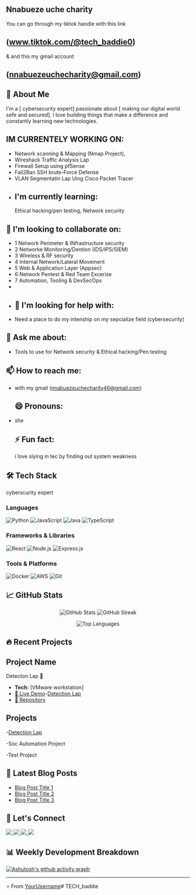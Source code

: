 ## Nnabueze uche charity
 You can go through my tiktok handle with this link
 ## (www.tiktok.com/@tech_baddie0)
 & and this my gmail account 
 ## (nnabuezeuchecharity@gmail.com)
 
## 🚀 About Me

I'm a [  cybersecurity expert] passionate about [ making our digital world sefe and secured]. I love building things that make a difference and constantly learning new technologies.

## IM CURRENTELY WORKING ON:
- Network scanning & Mapping (Nmap Project),
- Wireshack Traffic Analysis Lap
- Firewall Setup using pfSense
- Fail2Ban SSH brute-Force Defense
- VLAN Segmentatin Lap Uing Cisco Packet Tracer
- 
  ## I'm currently learning:
   Ethical hacking/pen testing,
    Network security
  
 ## 👯 I'm looking to collaborate on:
- 1 Network Perimeter & INfrastructure security
- 2 Networke Monitoring/Dention (IDS/IPS/SIEM)
- 3 Wireless & RF security
- 4 Internal Network/Lateral Movement
- 5 Web & Application Layer (Appsec)
- 6 Network Pentest & Red Team Excerise
- 7 Automation, Tooling & DevSecOps
- 
- 
  ## 🤔 I'm looking for help with:
- Need a place to do my intenship on my sepcialize field (cybersecurity)

## 💬 Ask me about:
- Tools to use for Network security & Ethical hacking/Pen testing
 
## 📫 How to reach me:
- with my gmail (nnabuezeuchecharity46@gmail.com)
  
  ## 😄 Pronouns:
- she
 
  ## ⚡ Fun fact:
   i love slying in tec by finding out system weakness 

## 🛠 Tech Stack
cyberscurity expert


### Languages
![Python](https://img.shields.io/badge/Python-3776AB?style=for-the-badge&logo=python&logoColor=white)
![JavaScript](https://img.shields.io/badge/JavaScript-F7DF1E?style=for-the-badge&logo=javascript&logoColor=black)
![Java](https://img.shields.io/badge/Java-ED8B00?style=for-the-badge&logo=java&logoColor=white)
![TypeScript](https://img.shields.io/badge/TypeScript-007ACC?style=for-the-badge&logo=typescript&logoColor=white)

### Frameworks & Libraries
![React](https://img.shields.io/badge/React-20232A?style=for-the-badge&logo=react&logoColor=61DAFB)
![Node.js](https://img.shields.io/badge/Node.js-339933?style=for-the-badge&logo=nodedotjs&logoColor=white)
![Express.js](https://img.shields.io/badge/Express.js-000000?style=for-the-badge&logo=express&logoColor=white)

### Tools & Platforms
![Docker](https://img.shields.io/badge/Docker-2496ED?style=for-the-badge&logo=docker&logoColor=white)
![AWS](https://img.shields.io/badge/AWS-232F3E?style=for-the-badge&logo=amazonaws&logoColor=white)
![Git](https://img.shields.io/badge/Git-F05032?style=for-the-badge&logo=git&logoColor=white)

## 📈 GitHub Stats

<p align="center">
  <img src="https://github-readme-stats.vercel.app/api?username=[YourUsername]&show_icons=true&theme=radical" alt="GitHub Stats" />
  <img src="https://github-readme-streak-stats.herokuapp.com/?user=[YourUsername]&theme=radical" alt="GitHub Streak" />
</p>

<p align="center">
  <img src="https://github-readme-stats.vercel.app/api/top-langs/?username=[YourUsername]&layout=compact&theme=radical" alt="Top Languages" />
</p>

## 🔥 Recent Projects

## Project Name
Detecton Lap 
📝 
- **Tech:** [VMware workstation]
- [🔗 Live Demo]()-<a href="https://github.com/cherish-account/Detection-lap/tree/main">Detection Lap</a>
- [📁 Repository](https://github.com/[YourUsername]/[Project1])

## Projects
-<a href="https://github.com/cherish-account/Detection-lap/tree/main">Detection Lap</a>

-Soc Automation Project

-Test Project

## 📝 Latest Blog Posts
<!-- If you have a blog, you can add recent posts here -->
- [Blog Post Title 1](https://your-blog-link.com/post1)
- [Blog Post Title 2](https://your-blog-link.com/post2)
- [Blog Post Title 3](https://your-blog-link.com/post3)

## 🤝 Let's Connect

<p align="left">
  <a href="https://linkedin.com/in/[YourLinkedIn]">
    <img src="https://img.shields.io/badge/LinkedIn-0077B5?style=for-the-badge&logo=linkedin&logoColor=white" />
  </a>
  <a href="https://twitter.com/[YourTwitter]">
    <img src="https://img.shields.io/badge/Twitter-1DA1F2?style=for-the-badge&logo=twitter&logoColor=white" />
  </a>
  <a href="https://dev.to/[YourDevTo]">
    <img src="https://img.shields.io/badge/dev.to-0A0A0A?style=for-the-badge&logo=dev.to&logoColor=white" />
  </a>
  <a href="mailto:[YourEmail]">
    <img src="https://img.shields.io/badge/Email-D14836?style=for-the-badge&logo=gmail&logoColor=white" />
  </a>
</p>

## 📊 Weekly Development Breakdown
<!-- This uses the github-readme-activity-graph, you'll need to set it up -->
[![Ashutosh's github activity graph](https://github-readme-activity-graph.vercel.app/graph?username=[YourUsername]&theme=react-dark)](https://github.com/ashutosh00710/github-readme-activity-graph)



---

⭐️ From [YourUsername](https://github.com/[YourUsername])# TECH_baddie
